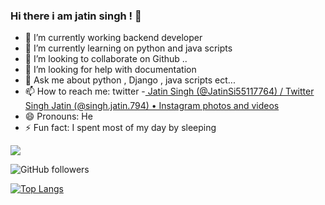 ### Hi there i am jatin singh ! 👋



- 🔭 I’m currently working backend developer
- 🌱 I’m currently learning on python and java scripts
- 👯 I’m looking to collaborate on Github ..
- 🤔 I’m looking for help with documentation
- 💬 Ask me about python , Django , java scripts ect...
- 📫 How to reach me: twitter -[ Jatin Singh (@JatinSi55117764) / Twitter](https://twitter.com/JatinSi55117764) [Singh Jatin (@singh.jatin.794) • Instagram photos and videos](https://www.instagram.com/singh.jatin.794/)
- 😄 Pronouns: He
- ⚡ Fun fact: I spent most of my day by sleeping 



<img src="https://github-readme-stats.vercel.app/api?username=jatinsinghnp&&show_icons=true&title_color=ffffff&icon_color=bb2acf&text_color=daf7dc&bg_color=151515">

![GitHub followers](https://img.shields.io/github/followers/jatinsinghnp?style=social)


[![Top Langs](https://github-readme-stats.vercel.app/api/top-langs/?username=jatinsinghnp&layout=compact)](https://github.com/anuraghazra/github-readme-stats)
